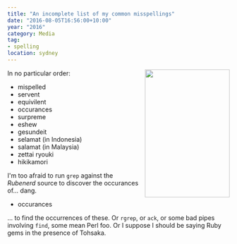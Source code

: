 ```yaml
---
title: "An incomplete list of my common misspellings"
date: "2016-08-05T16:56:00+10:00"
year: "2016"
category: Media
tag:
- spelling
location: sydney
---
```

<p><img src="https://rubenerd.com/files/2016/tohsaka.zettai.png" srcset="https://rubenerd.com/files/2016/tohsaka.zettai.png 1x, https://rubenerd.com/files/2016/tohsaka.zettai@2x.png 2x" alt="" style="height:290px; width:192px; float:right; margin:0 0 10px 10px" /></p>

In no particular order:

- mispelled
- servent
- equivilent
- occurances
- surpreme
- eshew
- gesundeit
- selamat (in Indonesia)
- salamat (in Malaysia)
- zettai ryouki
- hikikamori

I'm too afraid to run `grep` against the *Rubenerd* source to discover the occurances of... dang.

- occurances

... to find the occurrences of these. Or `rgrep`, or `ack`, or some bad pipes involving `find`, some mean Perl foo. Or I suppose I should be saying Ruby gems in the presence of Tohsaka.

